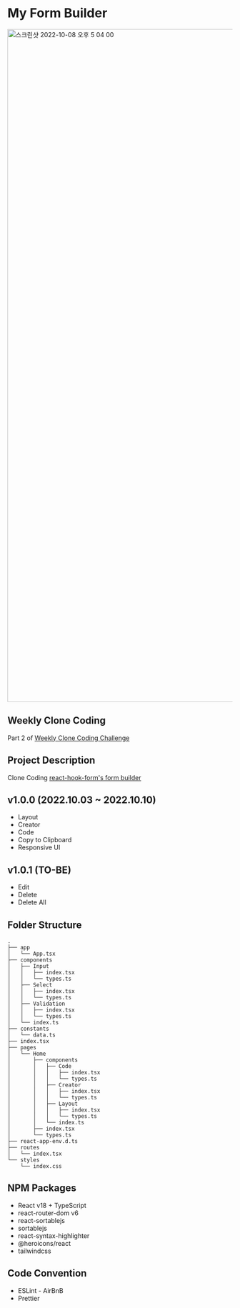 # My Form Builder

<img width="1507" alt="스크린샷 2022-10-08 오후 5 04 00" src="https://user-images.githubusercontent.com/52883505/194697113-15580320-1989-42d8-829b-8d5c6bcedcc1.png">

## Weekly Clone Coding

Part 2 of [Weekly Clone Coding Challenge](https://github.com/namiein/weekly-clone-coding)

## Project Description

Clone Coding [react-hook-form's form builder](https://react-hook-form.com/form-builder/ 'react-hook-form form-builder')

## v1.0.0 (2022.10.03 ~ 2022.10.10)

-   Layout
-   Creator
-   Code
-   Copy to Clipboard
-   Responsive UI

## v1.0.1 (TO-BE)

-   Edit
-   Delete
-   Delete All

## Folder Structure

```
.
├── app
│   └── App.tsx
├── components
│   ├── Input
│   │   ├── index.tsx
│   │   └── types.ts
│   ├── Select
│   │   ├── index.tsx
│   │   └── types.ts
│   ├── Validation
│   │   ├── index.tsx
│   │   └── types.ts
│   └── index.ts
├── constants
│   └── data.ts
├── index.tsx
├── pages
│   └── Home
│       ├── components
│       │   ├── Code
│       │   │   ├── index.tsx
│       │   │   └── types.ts
│       │   ├── Creator
│       │   │   ├── index.tsx
│       │   │   └── types.ts
│       │   ├── Layout
│       │   │   ├── index.tsx
│       │   │   └── types.ts
│       │   └── index.ts
│       ├── index.tsx
│       └── types.ts
├── react-app-env.d.ts
├── routes
│   └── index.tsx
└── styles
    └── index.css
```

## NPM Packages

-   React v18 + TypeScript
-   react-router-dom v6
-   react-sortablejs
-   sortablejs
-   react-syntax-highlighter
-   @heroicons/react
-   tailwindcss

## Code Convention

-   ESLint - AirBnB
-   Prettier

